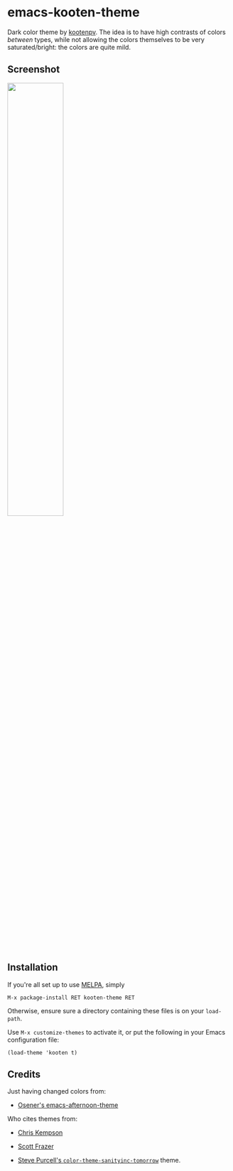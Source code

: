 emacs-kooten-theme
=====================

Dark color theme by [kootenpv](https://github.com/kootenpv/). The idea is to have high contrasts of colors _between_ types, while not allowing the colors themselves to be very saturated/bright: the colors are quite mild.

## Screenshot
<img src="https://raw.github.com/kootenpv/emacs-kooten-theme/master/python-screenshot.png" width="50%"></img>

## Installation
If you're all set up to use [MELPA](http://melpa.milkbox.net/#/getting-started), simply

    M-x package-install RET kooten-theme RET

Otherwise, ensure sure a directory containing these files is on your `load-path`.

Use `M-x customize-themes` to activate it, or put the following in your Emacs configuration file:

    (load-theme 'kooten t)


## Credits

Just having changed colors from:

- [Osener's emacs-afternoon-theme](https://github.com/osener/emacs-afternoon-theme/)

Who cites themes from:

- [Chris Kempson](https://github.com/ChrisKempson/Tomorrow-Theme)

- [Scott Frazer](https://github.com/scfrazer/.emacs.d/blob/master/themes/deeper-blue-theme.el)

- [Steve Purcell's `color-theme-sanityinc-tomorrow`](https://github.com/purcell/color-theme-sanityinc-tomorrow/)
theme.
